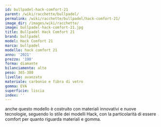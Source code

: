 ```yaml
---
id: bullpadel-hack-comfort-21
parent: /wiki/racchette/bullpadel/
permalink: /wiki/racchette/bullpadel/hack-comfort-21/
image_dir: /images/wiki/racchette/
image: bullpadel-hack-comfort-21.jpg
title: Bullpadel Hack Comfort 21
brand: bullpadel
model: Hack Comfort 21
marca: bullpadel
modello: hack comfort 21
anno: '2021'
prezzo: '190'
forma: diamante
bilanciamento: alto
peso: 365-380
livello: avanzato
materiale: carbonio e fibra di vetro
gomma: EVA
superficie: liscia
index: ''
---
```

anche questo modello è costruito con materiali innovativi e nuove tecnologie, seguendo lo stile dei modelli Hack, con la particolarità di essere comfort per quanto riguarda materiali e gomma.